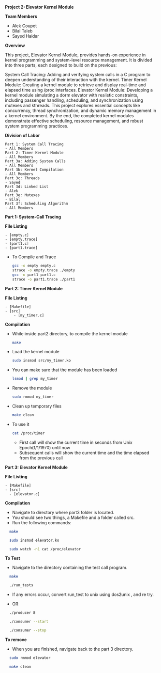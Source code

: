 **Project 2: Elevator Kernel Module**

**Team Members**
- Alek Coupet
- Bilal Taleb
- Sayed Haidar

**Overview**

This project, Elevator Kernel Module, provides hands-on experience in kernel programming and system-level resource management. It is divided into three parts, each designed to build on the previous:

System Call Tracing: Adding and verifying system calls in a C program to deepen understanding of their interaction with the kernel.
Timer Kernel Module: Creating a kernel module to retrieve and display real-time and elapsed time using /proc interfaces.
Elevator Kernel Module: Developing a kernel module simulating a dorm elevator with realistic constraints, including passenger handling, scheduling, and synchronization using mutexes and kthreads.
This project explores essential concepts like concurrency, thread synchronization, and dynamic memory management in a kernel environment. By the end, the completed kernel modules demonstrate effective scheduling, resource management, and robust system programming practices.

**Division of Labor**

```plaintext
Part 1: System Call Tracing
- All Members
Part 2: Timer Kernel Module
- All Members
Part 3a: Adding System Calls
- All Members
Part 3b: Kernel Compilation
- All Members
Part 3c: Threads
- Sayed
Part 3d: Linked List
- Alek
Part 3e: Mutexes
- Bilal
Part 3f: Scheduling Algorithm
- All Members
```

**Part 1: System-Call Tracing**

**File Listing**

```plaintext
- [empty.c]
- [empty.trace]
- [part1.c]
- [part1.trace]
```
- To Compile and Trace
  ```bash
  gcc -o empty empty.c
  strace -o empty.trace ./empty
  gcc -o part1 part1.c
  strace -o part1.trace ./part1
  ```
**Part 2: Timer Kernel Module**

**File Listing**
```plaintext
- [Makefile]
- [src]
    - [my_timer.c]
```
**Compilation**
- While inside part2 directory, to compile the kernel module
  ```bash
  make
  ```
- Load the kernel module
   ```bash
  sudo insmod src/my_timer.ko
   ```
- You can make sure that the module has been loaded
  ```bash
  lsmod | grep my_timer
  ```
- Remove the module
  ```bash
  sudo rmmod my_timer
  ```
- Clean up temporary files
  ```bash
  make clean
  ```
- To use it
  ```bash
  cat /proc/timer
  ```
  - First call will show the current time in seconds from Unix Epoch(1/1/1970) until now
  - Subsequent calls will show the current time and the time elapsed from the previous call
 
**Part 3: Elevator Kernel Module**

**File Listing**
```plaintext
- [Makefile]
- [src]
  - [elevator.c]
```
**Compilation**

- Navigate to directory where part3 folder is located.
- You should see two things, a Makefile and a folder called src.
- Run the following commands:
```bash
  make
  ```
```bash
  sudo insmod elevator.ko
  ```
```bash
  sudo watch -n1 cat /proc/elevator
  ```
**To Test**

- Navigate to the directory containing the test call program.
  
```bash
  make 
  ```
```bash
  ./run_tests
  ```
- If any errors occur, convert run_test to unix using dos2unix <filename>, and re try.
  
- OR

```bash
  ./producer 8
  ```
```bash
  ./consumer --start
  ```
```bash
  ./consumer --stop
  ```

**To remove**
- When you are finished, navigate back to the part 3 directory.
  
```bash
  sudo rmmod elevator
  ```
```bash
  make clean
  ```

  


